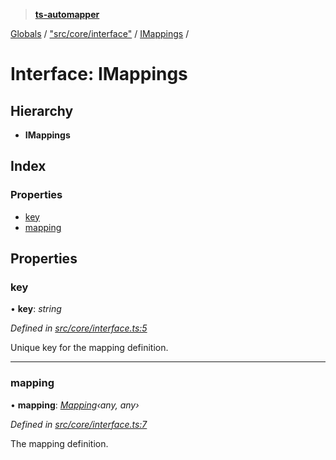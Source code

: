> **[ts-automapper](../README.md)**

[Globals](../globals.md) / ["src/core/interface"](../modules/_src_core_interface_.md) / [IMappings](_src_core_interface_.imappings.md) /

# Interface: IMappings

## Hierarchy

* **IMappings**

## Index

### Properties

* [key](_src_core_interface_.imappings.md#key)
* [mapping](_src_core_interface_.imappings.md#mapping)

## Properties

###  key

• **key**: *string*

*Defined in [src/core/interface.ts:5](https://github.com/MADEiN83/ts-automapper/blob/08fcd5c/src/core/interface.ts#L5)*

Unique key for the mapping definition.

___

###  mapping

• **mapping**: *[Mapping](../classes/_src_core_mapping_.mapping.md)‹*any*, *any*›*

*Defined in [src/core/interface.ts:7](https://github.com/MADEiN83/ts-automapper/blob/08fcd5c/src/core/interface.ts#L7)*

The mapping definition.